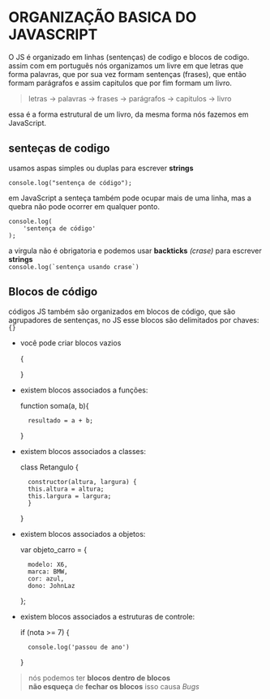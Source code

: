 # ORGANIZAÇÃO BASICA DO JAVASCRIPT

O JS é organizado em linhas (sentenças) de codigo e blocos de codigo.  
assim com em português nós organizamos um livre em que letras que forma palavras, que por sua vez formam sentenças (frases), que então formam parágrafos e assim capitulos que por fim formam um livro.  

> letras -> palavras -> frases -> parágrafos -> capitulos -> livro

essa é a forma estrutural de um livro, da mesma forma nós fazemos em JavaScript.

## senteças de codigo

usamos aspas simples ou duplas para escrever **strings**  

`console.log("sentença de código");`

em JavaScript a senteça também pode ocupar mais de uma linha, mas a quebra não pode ocorrer em qualquer ponto.

    console.log(
        'sentença de código'
    );

a virgula não é obrigatoria e podemos usar **backticks** *(crase)* para escrever **strings**  
``console.log(`sentença usando crase`)``

## Blocos de código

códigos JS também são organizados em blocos de código, que são agrupadores de sentenças, no JS esse blocos são delimitados por chaves: `{}`  

- você pode criar blocos vazios  

    {

    }

- existem blocos associados a funções:  

    function soma(a, b){  

        resultado = a + b;  
    }  

- existem blocos associados a classes:  

    class Retangulo {  

        constructor(altura, largura) {  
        this.altura = altura;  
        this.largura = largura;  
        }  
    }

- existem blocos associados a objetos:  

    var objeto_carro = {

        modelo: X6,  
        marca: BMW,  
        cor: azul,  
        dono: JohnLaz  
    };  

- existem blocos associados a estruturas de controle:  

    if (nota >= 7) {  

        console.log('passou de ano')  
    }  

> nós podemos ter **blocos dentro de blocos**  
> **não esqueça** de **fechar os blocos** isso causa *Bugs*
